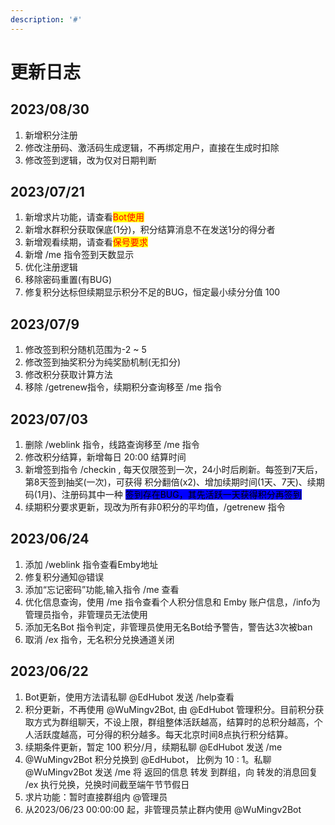 ```yaml
---
description: '#'
---
```


# 更新日志

## 2023/08/30

1. 新增积分注册
2. 修改注册码、激活码生成逻辑，不再绑定用户，直接在生成时扣除
3. 修改签到逻辑，改为仅对日期判断

## 2023/07/21

1. 新增求片功能，请查看<mark style="color:red;">Bot使用</mark>
2. 新增水群积分获取保底(1分)，积分结算消息不在发送1分的得分者
3. 新增观看续期，请查看<mark style="color:red;">保号要求</mark>
4. 新增 /me 指令签到天数显示
5. 优化注册逻辑
6. 移除密码重置(有BUG)
7. 修复积分达标但续期显示积分不足的BUG，恒定最小续分分值 100

## 2023/07/9

1. 修改签到积分随机范围为-2 \~ 5
2. 修改签到抽奖积分为纯奖励机制(无扣分)
3. 修改积分获取计算方法
4. 移除 /getrenew指令，续期积分查询移至 /me 指令

## 2023/07/03

1. 删除 /weblink 指令，线路查询移至 /me 指令
2. 修改积分结算，新增每日 20:00 结算时间
3. 新增签到指令 /checkin , 每天仅限签到一次，24小时后刷新。每签到7天后，第8天签到抽奖(一次)，可获得 积分翻倍(x2)、增加续期时间(1天、7天)、续期码(1月)、注册码其中一种 <mark style="background-color:blue;">签到存在BUG，其先活跃一天获得积分再签到</mark>
4. 续期积分要求更新，现改为所有非0积分的平均值，/getrenew 指令

## 2023/06/24

1. 添加 /weblink 指令查看Emby地址
2. 修复积分通知@错误
3. 添加“忘记密码”功能,输入指令 /me 查看
4. 优化信息查询，使用 /me 指令查看个人积分信息和 Emby 账户信息，/info为管理员指令，非管理员无法使用
5. 添加无名Bot 指令判定，非管理员使用无名Bot给予警告，警告达3次被ban
6. 取消 /ex 指令，无名积分兑换通道关闭

## 2023/06/22

1. Bot更新，使用方法请私聊 @EdHubot 发送 /help查看
2. 积分更新，不再使用 @WuMingv2Bot, 由 @EdHubot 管理积分。目前积分获取方式为群组聊天，不设上限，群组整体活跃越高，结算时的总积分越高，个人活跃度越高，可分得的积分越多。每天北京时间8点执行积分结算。
3. 续期条件更新，暂定 100 积分/月，续期私聊 @EdHubot 发送 /me
4. @WuMingv2Bot 积分兑换到 @EdHubot， 比例为 10 : 1。私聊 @WuMingv2Bot 发送 /me 将 返回的信息 转发 到群组，向 转发的消息回复 /ex 执行兑换，兑换时间截至端午节节假日
5. 求片功能：暂时直接群组内 @管理员
6. 从2023/06/23 00:00:00 起，非管理员禁止群内使用 @WuMingv2Bot
